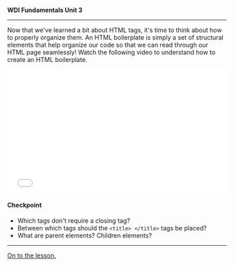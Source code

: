 **WDI Fundamentals Unit 3**

---

Now that we've learned a bit about HTML tags, it's time to think about how to properly organize them. An HTML boilerplate is simply a set of structural elements that help organize our code so that we can read through our HTML page seamlessly! Watch the following video to understand how to create an HTML boilerplate.

<div class="wistia_responsive_padding" style="padding:56.25% 0 0 0;position:relative;"><div class="wistia_responsive_wrapper" style="height:100%;left:0;position:absolute;top:0;width:100%;"><iframe src="//fast.wistia.net/embed/iframe/7mhg28is61?seo=false&videoFoam=true" allowtransparency="true" frameborder="0" scrolling="no" class="wistia_embed" name="wistia_embed" allowfullscreen mozallowfullscreen webkitallowfullscreen oallowfullscreen msallowfullscreen width="100%" height="100%"></iframe></div></div>
<script src="//fast.wistia.net/assets/external/E-v1.js" async></script>


#### Checkpoint

* Which tags don't require a closing tag?
* Between which tags should the `<title> </title>` tags be placed?
* What are parent elements? Children elements?
---

[On to the lesson.](07_exercise.md)
